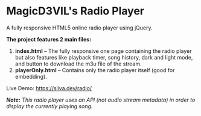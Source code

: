 # MagicD3VIL's Radio Player
A fully responsive HTML5 online radio player using jQuery.

**The project features 2 main files:**
1. **index.html** – The fully responsive one page containing the radio player but also features like playback timer, song history, dark and light mode, and button to download the m3u file of the stream.
2. **playerOnly.html** – Contains only the radio player itself (good for embedding).

Live Demo: https://sliva.dev/radio/

***Note:***
*This radio player uses an API (not audio stream metadata) in order to display the currently playing song.*
